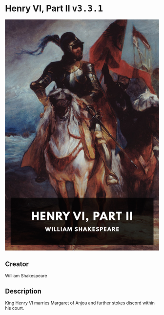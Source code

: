 
# Henry VI, Part II <kbd>v3.3.1</kbd>

<center>
  <img src="./cover-1024.jpg"/>
</center>

## Creator
William Shakespeare

## Description
King Henry VI marries Margaret of Anjou and further stokes discord within his court.
